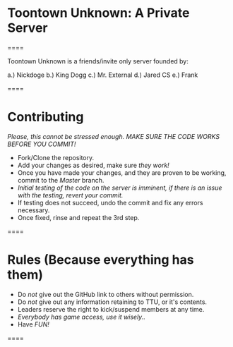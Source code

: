 # Toontown Unknown: A Private Server #
====

Toontown Unknown is a friends/invite only server founded by: 

a.) Nickdoge 
b.) King Dogg
c.) Mr. External
d.) Jared CS
e.) Frank

====

# Contributing #

*Please, this cannot be stressed enough. MAKE SURE THE CODE WORKS BEFORE YOU COMMIT!* 
- Fork/Clone the repository. 
- Add your changes as desired, make sure *they work!*
- Once you have made your changes, and they are proven to be working, commit to the *Master* branch. 
- *Initial testing of the code on the server is imminent, if there is an issue with the testing, revert your commit.* 
- If testing does not succeed, undo the commit and fix any errors necessary. 
- Once fixed, rinse and repeat the 3rd step. 

====

# Rules (Because everything has them) #

- Do *not* give out the GitHub link to others without permission. 
- Do *not* give out any information retaining to TTU, or it's contents. 
- Leaders reserve the right to kick/suspend members at any time. 
- *Everybody has game access, use it wisely..*
- Have *FUN!*

====
